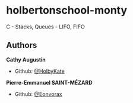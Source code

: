 # holbertonschool-monty
C - Stacks, Queues - LIFO, FIFO

## Authors
**Cathy Augustin**
- Github: [@HolbyKate](https://github.com/HolbyKate)

**Pierre-Emmanuel SAINT-MÉZARD**
- Github: [@Eonvorax](https://github.com/Eonvorax)
